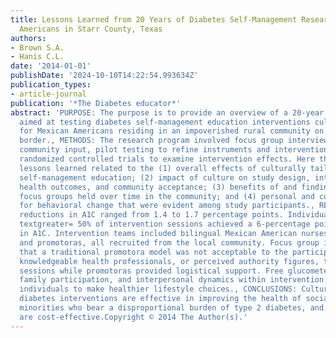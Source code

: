 ```yaml
---
title: Lessons Learned from 20 Years of Diabetes Self-Management Research With Mexican
  Americans in Starr County, Texas
authors:
- Brown S.A.
- Hanis C.L.
date: '2014-01-01'
publishDate: '2024-10-10T14:22:54.993634Z'
publication_types:
- article-journal
publication: '*The Diabetes educator*'
abstract: 'PURPOSE: The purpose is to provide an overview of a 20-year research program
  aimed at testing diabetes self-management education interventions culturally tailored
  for Mexican Americans residing in an impoverished rural community on the Texas-Mexico
  border., METHODS: The research program involved focus group interviews to obtain
  community input, pilot testing to refine instruments and interventions, and community-based
  randomized controlled trials to examine intervention effects. Here the authors summarize
  lessons learned related to the (1) overall effects of culturally tailored diabetes
  self-management education; (2) impact of culture on study design, intervention development,
  health outcomes, and community acceptance; (3) benefits of and findings from multiple
  focus groups held over time in the community; and (4) personal and cultural motivators
  for behavioral change that were evident among study participants., RESULTS: Postintervention
  reductions in A1C ranged from 1.4 to 1.7 percentage points. Individuals who attended
  textgreater= 50% of intervention sessions achieved a 6-percentage point reduction
  in A1C. Intervention teams included bilingual Mexican American nurses, dietitians,
  and promotoras, all recruited from the local community. Focus group interviews indicated
  that a traditional promotora model was not acceptable to the participants who wanted
  knowledgeable health professionals, or perceived authority figures, to lead intervention
  sessions while promotoras provided logistical support. Free glucometers and strips,
  family participation, and interpersonal dynamics within intervention groups motivated
  individuals to make healthier lifestyle choices., CONCLUSIONS: Culturally tailored
  diabetes interventions are effective in improving the health of socially disadvantaged
  minorities who bear a disproportional burden of type 2 diabetes, and these interventions
  are cost-effective.Copyright © 2014 The Author(s).'
---
```

